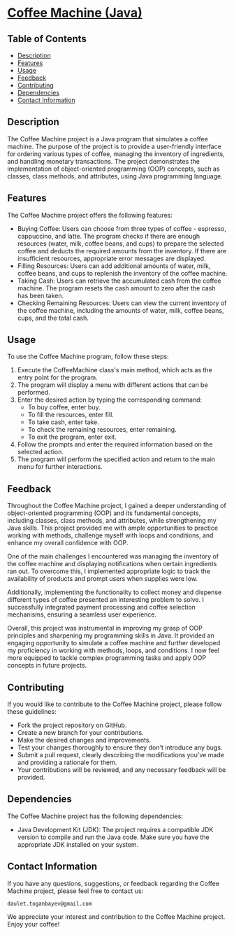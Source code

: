 # [Coffee Machine (Java)](https://hyperskill.org/projects/33)

## Table of Contents
- [Description](#description)
- [Features](#features)
- [Usage](#usage)
- [Feedback](#feedback)
- [Contributing](#contributing)
- [Dependencies](#dependencies)
- [Contact Information](#contact-information)

## Description
The Coffee Machine project is a Java program that simulates a coffee machine. The purpose of the project is to provide a user-friendly interface for ordering various types of coffee, managing the inventory of ingredients, and handling monetary transactions. The project demonstrates the implementation of object-oriented programming (OOP) concepts, such as classes, class methods, and attributes, using Java programming language.

## Features

The Coffee Machine project offers the following features:

- Buying Coffee: Users can choose from three types of coffee - espresso, cappuccino, and latte. The program checks if there are enough resources (water, milk, coffee beans, and cups) to prepare the selected coffee and deducts the required amounts from the inventory. If there are insufficient resources, appropriate error messages are displayed.
- Filling Resources: Users can add additional amounts of water, milk, coffee beans, and cups to replenish the inventory of the coffee machine.
- Taking Cash: Users can retrieve the accumulated cash from the coffee machine. The program resets the cash amount to zero after the cash has been taken.
- Checking Remaining Resources: Users can view the current inventory of the coffee machine, including the amounts of water, milk, coffee beans, cups, and the total cash.

## Usage

To use the Coffee Machine program, follow these steps:

1. Execute the CoffeeMachine class's main method, which acts as the entry point for the program.
2. The program will display a menu with different actions that can be performed.
3. Enter the desired action by typing the corresponding command:
   - To buy coffee, enter buy.
   - To fill the resources, enter fill.
   - To take cash, enter take.
   - To check the remaining resources, enter remaining.
   - To exit the program, enter exit.
4. Follow the prompts and enter the required information based on the selected action.
5. The program will perform the specified action and return to the main menu for further interactions.

## Feedback
Throughout the Coffee Machine project, I gained a deeper understanding of object-oriented programming (OOP) and its fundamental concepts, including classes, class methods, and attributes, while strengthening my Java skills. This project provided me with ample opportunities to practice working with methods, challenge myself with loops and conditions, and enhance my overall confidence with OOP.

One of the main challenges I encountered was managing the inventory of the coffee machine and displaying notifications when certain ingredients ran out. To overcome this, I implemented appropriate logic to track the availability of products and prompt users when supplies were low.

Additionally, implementing the functionality to collect money and dispense different types of coffee presented an interesting problem to solve. I successfully integrated payment processing and coffee selection mechanisms, ensuring a seamless user experience.

Overall, this project was instrumental in improving my grasp of OOP principles and sharpening my programming skills in Java. It provided an engaging opportunity to simulate a coffee machine and further developed my proficiency in working with methods, loops, and conditions. I now feel more equipped to tackle complex programming tasks and apply OOP concepts in future projects.

## Contributing
If you would like to contribute to the Coffee Machine project, please follow these guidelines:

- Fork the project repository on GitHub.
- Create a new branch for your contributions.
- Make the desired changes and improvements.
- Test your changes thoroughly to ensure they don't introduce any bugs.
- Submit a pull request, clearly describing the modifications you've made and providing a rationale for them.
- Your contributions will be reviewed, and any necessary feedback will be provided.

## Dependencies
The Coffee Machine project has the following dependencies:

- Java Development Kit (JDK): The project requires a compatible JDK version to compile and run the Java code. Make sure you have the appropriate JDK installed on your system.

## Contact Information
If you have any questions, suggestions, or feedback regarding the Coffee Machine project, please feel free to contact us:

```daulet.toganbayev@gmail.com```

We appreciate your interest and contribution to the Coffee Machine project. Enjoy your coffee!
